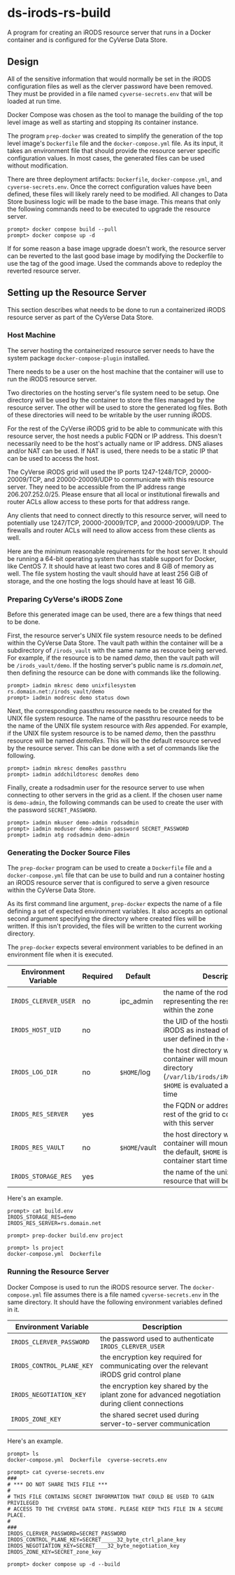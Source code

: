 # ds-irods-rs-build

A program for creating an iRODS resource server that runs in a Docker container and is configured for the CyVerse Data Store.

## Design

All of the sensitive information that would normally be set in the iRODS configuration files as well as the clerver password have been removed. They must be provided in a file named `cyverse-secrets.env` that will be loaded at run time.

Docker Compose was chosen as the tool to manage the building of the top level image as well as starting and stopping its container instance.

The program `prep-docker` was created to simplify the generation of the top level image's `Dockerfile` file and the `docker-compose.yml` file. As its input, it takes an environment file that should provide the resource server specific configuration values. In most cases, the generated files can be used without modification.

There are three deployment artifacts: `Dockerfile`, `docker-compose.yml`, and `cyverse-secrets.env`. Once the correct configuration values have been defined, these files will likely rarely need to be modified. All changes to Data Store business logic will be made to the base image. This means that only the following commands need to be executed to upgrade the resource server.

```console
prompt> docker compose build --pull
prompt> docker compose up -d
```

If for some reason a base image upgrade doesn't work, the resource server can be reverted to the last good base image by modifying the Dockerfile to use the tag of the good image. Used the commands above to redeploy the reverted resource server.

## Setting up the Resource Server

This section describes what needs to be done to run a containerized iRODS resource server as part of the CyVerse Data Store.

### Host Machine

The server hosting the containerized resource server needs to have the system package `docker-compose-plugin` installed.

There needs to be a user on the host machine that the container will use to run the iRODS resource server.

Two directories on the hosting server's file system need to be setup. One directory will be used by the container to store the files managed by the resource server. The other will be used to store the generated log files. Both of these directories will need to be writable by the user running iRODS.

For the rest of the CyVerse iRODS grid to be able to communicate with this resource server, the host needs a public FQDN or IP address. This doesn't necessarily need to be the host's actually name or IP address. DNS aliases and/or NAT can be used.  If NAT is used, there needs to be a static IP that can be used to access the host.

The CyVerse iRODS grid will used the IP ports 1247-1248/TCP, 20000-20009/TCP, and 20000-20009/UDP to communicate with this resource server. They need to be accessible from the IP address range 206.207.252.0/25. Please ensure that all local or institutional firewalls and router ACLs allow access to these ports for that address range.

Any clients that need to connect directly to this resource server, will need to potentially use 1247/TCP, 20000-20009/TCP, and 20000-20009/UDP. The firewalls and router ACLs will need to allow access from these clients as well.

Here are the minimum reasonable requirements for the host server. It should be running a 64-bit operating system that has stable support for Docker, like CentOS 7. It should have at least two cores and 8 GiB of memory as well. The file system hosting the vault should have at least 256 GiB of storage, and the one hosting the logs should have at least 16 GiB.

### Preparing CyVerse's iRODS Zone

Before this generated image can be used, there are a few things that need to be done.

First, the resource server's UNIX file system resource needs to be defined within the CyVerse Data Store. The vault path within the container will be a subdirectory of `/irods_vault` with the same name as resource being served. For example, if the resource is to be named _demo_, then the vault path will be `/irods_vault/demo`. If the hosting server's public name is _rs.domain.net_, then defining the resource can be done with commands like the following.

```console
prompt> iadmin mkresc demo unixfilesystem rs.domain.net:/irods_vault/demo
prompt> iadmin modresc demo status down
```

Next, the corresponding passthru resource needs to be created for the UNIX file system resource. The name of the passthru resource needs to be the name of the UNIX file system resource with _Res_ appended. For example, if the UNIX file system resource is to be named _demo_, then the passthru resource will be named _demoRes_. This will be the default resource served by the resource server. This can be done with a set of commands like the following.

```console
prompt> iadmin mkresc demoRes passthru
prompt> iadmin addchildtoresc demoRes demo
```

Finally, create a rodsadmin user for the resource server to use when connecting to other servers in the grid as a client. If the chosen user name is `demo-admin`, the following commands can be used to create the user with the password `SECRET_PASSWORD`.

```console
prompt> iadmin mkuser demo-admin rodsadmin
prompt> iadmin moduser demo-admin password SECRET_PASSWORD
prompt> iadmin atg rodsadmin demo-admin
```

### Generating the Docker Source Files

The `prep-docker` program can be used to create a `Dockerfile` file and a `docker-compose.yml` file that can be use to build and run a container hosting an iRODS resource server that is configured to serve a given resource within the CyVerse Data Store.

As its first command line argument, `prep-docker` expects the name of a file defining a set of expected environment variables. It also accepts an optional second argument specifying the directory where created files will be written. If this isn't provided, the files will be written to the current working directory.

The `prep-docker` expects several environment variables to be defined in an environment file when it is executed.

Environment Variable | Required | Default       | Description
-------------------- | -------- | ------------- | -----------
`IRODS_CLERVER_USER` | no       | ipc_admin     | the name of the rodsadmin user representing the resource server within the zone
`IRODS_HOST_UID`     | no       |               | the UID of the hosting server to run iRODS as instead of the default user defined in the container
`IRODS_LOG_DIR`      | no       | `$HOME`/log   | the host directory where the container will mount the iRODS log directory (`/var/lib/irods/iRODS/server/log`), `$HOME` is evaluated at container start time
`IRODS_RES_SERVER`   | yes      |               | the FQDN or address used by the rest of the grid to communicate with this server
`IRODS_RES_VAULT`    | no       | `$HOME`/vault | the host directory where the container will mount the vault, for the default, `$HOME` is evaluated at container start time
`IRODS_STORAGE_RES`  | yes      |               | the name of the unix file system resource that will be served

Here's an example.

```console
prompt> cat build.env
IRODS_STORAGE_RES=demo
IRODS_RES_SERVER=rs.domain.net

prompt> prep-docker build.env project

prompt> ls project
docker-compose.yml  Dockerfile
```

### Running the Resource Server

Docker Compose is used to run the iRODS resource server. The `docker-compose.yml` file assumes there is a file named `cyverse-secrets.env` in the same directory. It should have the following environment variables defined in it.

Environment Variable      | Description
------------------------- | -----------
`IRODS_CLERVER_PASSWORD`  | the password used to authenticate `IRODS_CLERVER_USER`
`IRODS_CONTROL_PLANE_KEY` | the encryption key required for communicating over the relevant iRODS grid control plane
`IRODS_NEGOTIATION_KEY`   | the encryption key shared by the iplant zone for advanced negotiation during client connections
`IRODS_ZONE_KEY`          | the shared secret used during server-to-server communication

Here's an example.

```console
prompt> ls
docker-compose.yml  Dockerfile  cyverse-secrets.env

prompt> cat cyverse-secrets.env
###
# *** DO NOT SHARE THIS FILE ***
#
# THIS FILE CONTAINS SECRET INFORMATION THAT COULD BE USED TO GAIN PRIVILEGED
# ACCESS TO THE CYVERSE DATA STORE. PLEASE KEEP THIS FILE IN A SECURE PLACE.
#
###
IRODS_CLERVER_PASSWORD=SECRET_PASSWORD
IRODS_CONTROL_PLANE_KEY=SECRET_____32_byte_ctrl_plane_key
IRODS_NEGOTIATION_KEY=SECRET____32_byte_negotiation_key
IRODS_ZONE_KEY=SECRET_zone_key

prompt> docker compose up -d --build
```
